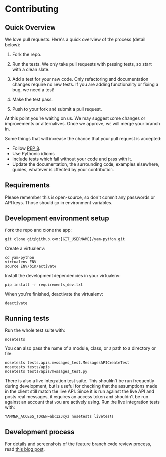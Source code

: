 # Contributing

## Quick Overview

We love pull requests. Here's a quick overview of the process (detail below):

1. Fork the repo.

2. Run the tests. We only take pull requests with passing tests, so start with a
clean slate.

3. Add a test for your new code. Only refactoring and documentation changes
require no new tests. If you are adding functionality or fixing a bug, we need a
test!

4. Make the test pass.

5. Push to your fork and submit a pull request.

At this point you're waiting on us. We may suggest some changes or improvements
or alternatives. Once we approve, we will merge your branch in.

Some things that will increase the chance that your pull request is accepted:

* Follow [PEP 8](http://www.python.org/dev/peps/pep-0008/).
* Use Pythonic idioms.
* Include tests which fail without your code and pass with it.
* Update the documentation, the surrounding code, examples elsewhere, guides,
  whatever is affected by your contribution.


## Requirements

Please remember this is open-source, so don't commit any passwords or API keys.
Those should go in environment variables.


## Development environment setup

Fork the repo and clone the app:

    git clone git@github.com:[GIT_USERNAME]/yam-python.git

Create a virtualenv:

    cd yam-python
    virtualenv ENV
    source ENV/bin/activate

Install the development dependencies in your virtualenv:

    pip install -r requirements_dev.txt

When you're finished, deactivate the virtualenv:

    deactivate


## Running tests

Run the whole test suite with:

    nosetests

You can also pass the name of a module, class, or a path to a directory or
file:

    nosetests tests.apis.messages_test.MessagesAPICreateTest
    nosetests tests/apis
    nosetests tests/apis/messages_test.py

There is also a live integration test suite. This shouldn't be run frequently
during development, but is useful for checking that the assumptions made in the
client still match the live API. Since it is run against the live API and posts
real messages, it requires an access token and shouldn't be run against an
account that you are actively using. Run the live integration tests with:

    YAMMER_ACCESS_TOKEN=abc123xyz nosetests livetests


## Development process

For details and screenshots of the feature branch code review process, read
[this blog post](http://robots.thoughtbot.com/post/2831837714/feature-branch-code-reviews).

